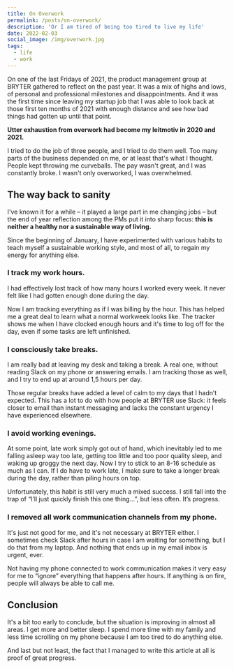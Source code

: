 ```yaml
---
title: On Overwork
permalink: /posts/on-overwork/
description: 'Or I am tired of being too tired to live my life'
date: 2022-02-03
social_image: /img/overwork.jpg
tags:
  - life
  - work
---
```


On one of the last Fridays of 2021, the product management group at BRYTER gathered to reflect on the past year. It was a mix of highs and lows, of personal and professional milestones and disappointments. And it was the first time since leaving my startup job that I was able to look back at those first ten months of 2021 with enough distance and see how bad things had gotten up until that point.

**Utter exhaustion from overwork had become my leitmotiv in 2020 and 2021.**

I tried to do the job of three people, and I tried to do them well. Too many parts of the business depended on me, or at least that's what I thought. People kept throwing me curveballs. The pay wasn't great, and I was constantly broke. I wasn't only overworked, I was overwhelmed.

## The way back to sanity

I've known it for a while – it played a large part in me changing jobs – but the end of year reflection among the PMs put it into sharp focus: **this is neither a healthy nor a sustainable way of living.**

Since the beginning of January, I have experimented with various habits to teach myself a sustainable working style, and most of all, to regain my energy for anything else.

### I track my work hours.

I had effectively lost track of how many hours I worked every week. It never felt like I had gotten enough done during the day.

Now I am tracking everything as if I was billing by the hour. This has helped me a great deal to learn what a normal workweek looks like. The tracker shows me when I have clocked enough hours and it's time to log off for the day, even if some tasks are left unfinished.

### I consciously take breaks.

I am really bad at leaving my desk and taking a break. A real one, without reading Slack on my phone or answering emails. I am tracking those as well, and I try to end up at around 1,5 hours per day.

Those regular breaks have added a level of calm to my days that I hadn’t expected. This has a lot to do with how people at BRYTER use Slack: it feels closer to email than instant messaging and lacks the constant urgency I have experienced elsewhere.

### I avoid working evenings.

At some point, late work simply got out of hand, which inevitably led to me falling asleep way too late, getting too little and too poor quality sleep, and waking up groggy the next day. Now I try to stick to an 8-16 schedule as much as I can. If I do have to work late, I make sure to take a longer break during the day, rather than piling hours on top.

Unfortunately, this habit is still very much a mixed success. I still fall into the trap of “I’ll just quickly finish this one thing…”, but less often. It’s progress.

### I removed all work communication channels from my phone.

It's just not good for me, and it's not necessary at BRYTER either. I sometimes check Slack after hours in case I am waiting for something, but I do that from my laptop. And nothing that ends up in my email inbox is urgent, ever.

Not having my phone connected to work communication makes it very easy for me to “ignore” everything that happens after hours. If anything is on fire, people will always be able to call me.


## Conclusion

It's a bit too early to conclude, but the situation is improving in almost all areas. I get more and better sleep. I spend more time with my family and less time scrolling on my phone because I am too tired to do anything else.

And last but not least, the fact that I managed to write this article at all is proof of great progress.

